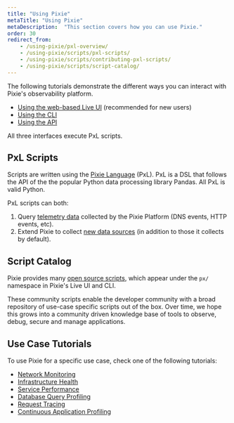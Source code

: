 ```yaml
---
title: "Using Pixie"
metaTitle: "Using Pixie"
metaDescription:  "This section covers how you can use Pixie."
order: 30
redirect_from:
    - /using-pixie/pxl-overview/
    - /using-pixie/scripts/pxl-scripts/
    - /using-pixie/scripts/contributing-pxl-scripts/
    - /using-pixie/scripts/script-catalog/
---
```


The following tutorials demonstrate the different ways you can interact with Pixie's observability platform.

- [Using the web-based Live UI](/using-pixie/using-live-ui) (recommended for new users)
- [Using the CLI](/using-pixie/using-cli)
- [Using the API](/using-pixie/api-quick-start)

All three interfaces execute PxL scripts.

## PxL Scripts

Scripts are written using the [Pixie Language](/reference/pxl) (PxL). PxL is a DSL that follows the API of the the popular Python data processing library Pandas. All PxL is valid Python.

PxL scripts can both:

1. Query [telemetry data](/about-pixie/data-sources) collected by the Pixie Platform (DNS events, HTTP events, etc).
2. Extend Pixie to collect [new data sources](/tutorials/custom-data/) (in addition to those it collects by default).

## Script Catalog

Pixie provides many [open source scripts](https://github.com/pixie-io/pixie/tree/main/src/pxl_scripts), which appear under the `px/` namespace in Pixie's Live UI and CLI.

These community scripts enable the developer community with a broad repository of use-case specific scripts out of the box. Over time, we hope this grows into a community driven knowledge base of tools to observe, debug, secure and manage applications.

## Use Case Tutorials

To use Pixie for a specific use case, check one of the following tutorials:

- [Network Monitoring](/tutorials/pixie-101/network-monitoring)
- [Infrastructure Health](/tutorials/pixie-101/infra-health)
- [Service Performance](/tutorials/pixie-101/service-performance)
- [Database Query Profiling](/tutorials/pixie-101/database-query-profiling)
- [Request Tracing](/tutorials/pixie-101/request-tracing)
- [Continuous Application Profiling](/tutorials/pixie-101/profiler)
